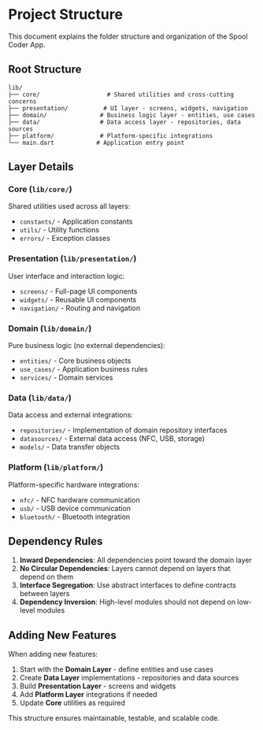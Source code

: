 # Project Structure

This document explains the folder structure and organization of the Spool Coder App.

## Root Structure

```
lib/
├── core/                   # Shared utilities and cross-cutting concerns
├── presentation/          # UI layer - screens, widgets, navigation
├── domain/               # Business logic layer - entities, use cases
├── data/                 # Data access layer - repositories, data sources
├── platform/             # Platform-specific integrations
└── main.dart            # Application entry point
```

## Layer Details

### Core (`lib/core/`)
Shared utilities used across all layers:
- `constants/` - Application constants
- `utils/` - Utility functions  
- `errors/` - Exception classes

### Presentation (`lib/presentation/`)
User interface and interaction logic:
- `screens/` - Full-page UI components
- `widgets/` - Reusable UI components
- `navigation/` - Routing and navigation

### Domain (`lib/domain/`)
Pure business logic (no external dependencies):
- `entities/` - Core business objects
- `use_cases/` - Application business rules
- `services/` - Domain services

### Data (`lib/data/`)
Data access and external integrations:
- `repositories/` - Implementation of domain repository interfaces
- `datasources/` - External data access (NFC, USB, storage)
- `models/` - Data transfer objects

### Platform (`lib/platform/`)
Platform-specific hardware integrations:
- `nfc/` - NFC hardware communication
- `usb/` - USB device communication  
- `bluetooth/` - Bluetooth integration

## Dependency Rules

1. **Inward Dependencies**: All dependencies point toward the domain layer
2. **No Circular Dependencies**: Layers cannot depend on layers that depend on them
3. **Interface Segregation**: Use abstract interfaces to define contracts between layers
4. **Dependency Inversion**: High-level modules should not depend on low-level modules

## Adding New Features

When adding new features:
1. Start with the **Domain Layer** - define entities and use cases
2. Create **Data Layer** implementations - repositories and data sources
3. Build **Presentation Layer** - screens and widgets
4. Add **Platform Layer** integrations if needed
5. Update **Core** utilities as required

This structure ensures maintainable, testable, and scalable code.